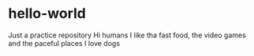 # hello-world
Just a practice repository
Hi humans
I like tha fast food, the video games and the paceful places
I love dogs
